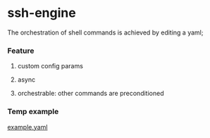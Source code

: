# ssh-engine

The orchestration of shell commands is achieved by editing a yaml;

### Feature

1. custom config params
  
2. async
  
3. orchestrable: other commands are preconditioned
  

### Temp example

[example.yaml](pkg/ssh-engine/EngineTemp.yaml)
